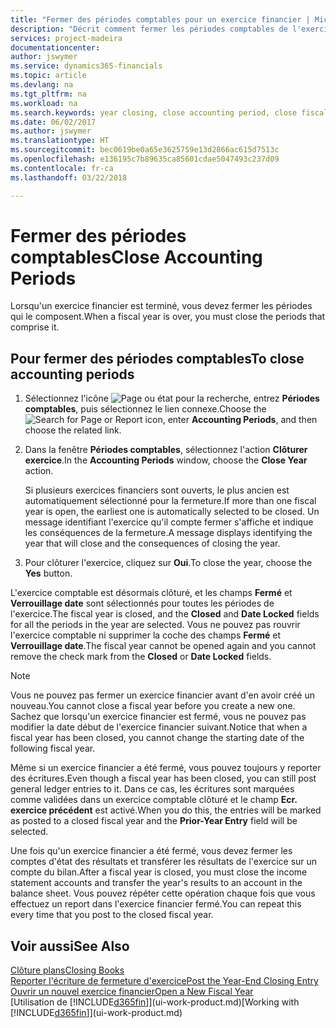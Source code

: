 ```yaml
---
title: "Fermer des périodes comptables pour un exercice financier | Microsoft Docs"
description: "Décrit comment fermer les périodes comptables de l'exercice financier."
services: project-madeira
documentationcenter: 
author: jswymer
ms.service: dynamics365-financials
ms.topic: article
ms.devlang: na
ms.tgt_pltfrm: na
ms.workload: na
ms.search.keywords: year closing, close accounting period, close fiscal year, bank account detailed trial balance
ms.date: 06/02/2017
ms.author: jswymer
ms.translationtype: HT
ms.sourcegitcommit: bec0619be0a65e3625759e13d2866ac615d7513c
ms.openlocfilehash: e136195c7b89635ca85601cdae5047493c237d09
ms.contentlocale: fr-ca
ms.lasthandoff: 03/22/2018

---
```

# <a name="close-accounting-periods"></a><span data-ttu-id="717ff-103">Fermer des périodes comptables</span><span class="sxs-lookup"><span data-stu-id="717ff-103">Close Accounting Periods</span></span>
<span data-ttu-id="717ff-104">Lorsqu'un exercice financier est terminé, vous devez fermer les périodes qui le composent.</span><span class="sxs-lookup"><span data-stu-id="717ff-104">When a fiscal year is over, you must close the periods that comprise it.</span></span>

## <a name="to-close-accounting-periods"></a><span data-ttu-id="717ff-105">Pour fermer des périodes comptables</span><span class="sxs-lookup"><span data-stu-id="717ff-105">To close accounting periods</span></span>
1. <span data-ttu-id="717ff-106">Sélectionnez l'icône ![Page ou état pour la recherche](media/ui-search/search_small.png "Page ou état pour la recherche"), entrez **Périodes comptables**, puis sélectionnez le lien connexe.</span><span class="sxs-lookup"><span data-stu-id="717ff-106">Choose the ![Search for Page or Report](media/ui-search/search_small.png "Search for Page or Report icon") icon, enter **Accounting Periods**, and then choose the related link.</span></span>
2. <span data-ttu-id="717ff-107">Dans la fenêtre **Périodes comptables**, sélectionnez l'action **Clôturer exercice**.</span><span class="sxs-lookup"><span data-stu-id="717ff-107">In the **Accounting Periods** window, choose the **Close Year** action.</span></span>

    <span data-ttu-id="717ff-108">Si plusieurs exercices financiers sont ouverts, le plus ancien est automatiquement sélectionné pour la fermeture.</span><span class="sxs-lookup"><span data-stu-id="717ff-108">If more than one fiscal year is open, the earliest one is automatically selected to be closed.</span></span> <span data-ttu-id="717ff-109">Un message identifiant l'exercice qu'il compte fermer s'affiche et indique les conséquences de la fermeture.</span><span class="sxs-lookup"><span data-stu-id="717ff-109">A message displays identifying the year that will close and the consequences of closing the year.</span></span>
3. <span data-ttu-id="717ff-110">Pour clôturer l'exercice, cliquez sur **Oui**.</span><span class="sxs-lookup"><span data-stu-id="717ff-110">To close the year, choose the **Yes** button.</span></span>

<span data-ttu-id="717ff-111">L'exercice comptable est désormais clôturé, et les champs **Fermé** et **Verrouillage date** sont sélectionnés pour toutes les périodes de l'exercice.</span><span class="sxs-lookup"><span data-stu-id="717ff-111">The fiscal year is closed, and the **Closed** and **Date Locked** fields for all the periods in the year are selected.</span></span> <span data-ttu-id="717ff-112">Vous ne pouvez pas rouvrir l'exercice comptable ni supprimer la coche des champs **Fermé** et **Verrouillage date**.</span><span class="sxs-lookup"><span data-stu-id="717ff-112">The fiscal year cannot be opened again and you cannot remove the check mark from the **Closed** or **Date Locked** fields.</span></span>

> [!NOTE]  
>   <span data-ttu-id="717ff-113">Vous ne pouvez pas fermer un exercice financier avant d'en avoir créé un nouveau.</span><span class="sxs-lookup"><span data-stu-id="717ff-113">You cannot close a fiscal year before you create a new one.</span></span> <span data-ttu-id="717ff-114">Sachez que lorsqu'un exercice financier est fermé, vous ne pouvez pas modifier la date début de l'exercice financier suivant.</span><span class="sxs-lookup"><span data-stu-id="717ff-114">Notice that when a fiscal year has been closed, you cannot change the starting date of the following fiscal year.</span></span>

<span data-ttu-id="717ff-115">Même si un exercice financier a été fermé, vous pouvez toujours y reporter des écritures.</span><span class="sxs-lookup"><span data-stu-id="717ff-115">Even though a fiscal year has been closed, you can still post general ledger entries to it.</span></span> <span data-ttu-id="717ff-116">Dans ce cas, les écritures sont marquées comme validées dans un exercice comptable clôturé et le champ **Ecr. exercice précédent** est activé.</span><span class="sxs-lookup"><span data-stu-id="717ff-116">When you do this, the entries will be marked as posted to a closed fiscal year and the **Prior-Year Entry** field will be selected.</span></span>

<span data-ttu-id="717ff-117">Une fois qu'un exercice financier a été fermé, vous devez fermer les comptes d'état des résultats et transférer les résultats de l'exercice sur un compte du bilan.</span><span class="sxs-lookup"><span data-stu-id="717ff-117">After a fiscal year is closed, you must close the income statement accounts and transfer the year's results to an account in the balance sheet.</span></span> <span data-ttu-id="717ff-118">Vous pouvez répéter cette opération chaque fois que vous effectuez un report dans l'exercice financier fermé.</span><span class="sxs-lookup"><span data-stu-id="717ff-118">You can repeat this every time that you post to the closed fiscal year.</span></span>

## <a name="see-also"></a><span data-ttu-id="717ff-119">Voir aussi</span><span class="sxs-lookup"><span data-stu-id="717ff-119">See Also</span></span>
[<span data-ttu-id="717ff-120">Clôture plans</span><span class="sxs-lookup"><span data-stu-id="717ff-120">Closing Books</span></span>](year-close-books.md)  
[<span data-ttu-id="717ff-121">Reporter l'écriture de fermeture d'exercice</span><span class="sxs-lookup"><span data-stu-id="717ff-121">Post the Year-End Closing Entry</span></span>](year-how-post-year-end-close-entry.md)  
[<span data-ttu-id="717ff-122">Ouvrir un nouvel exercice financier</span><span class="sxs-lookup"><span data-stu-id="717ff-122">Open a New Fiscal Year</span></span>](finance-how-open-new-fiscal-year.md)  
<span data-ttu-id="717ff-123">[Utilisation de [!INCLUDE[d365fin](includes/d365fin_md.md)]](ui-work-product.md)</span><span class="sxs-lookup"><span data-stu-id="717ff-123">[Working with [!INCLUDE[d365fin](includes/d365fin_md.md)]](ui-work-product.md)</span></span>

